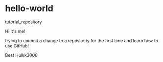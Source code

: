 # hello-world
tutorial_repository

Hi it's me!

trying to commit a change to a repositoriy for the first time and learn how to use GitHub!

Best
Hulkk3000
